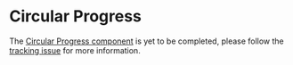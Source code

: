 # Circular Progress

The [Circular Progress component](https://material.io/design/components/progress-indicators.html#circular-progress-indicators) is yet to be completed, please follow the [tracking issue](https://github.com/material-components/material-components-web/issues/30) for more information.

